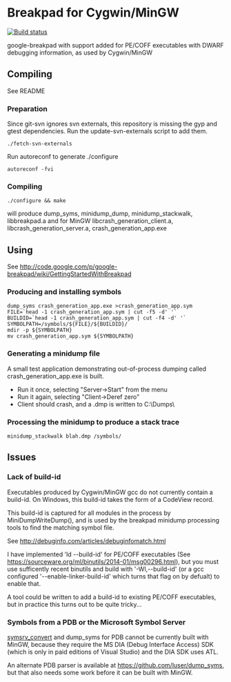 # Breakpad for Cygwin/MinGW

[![Build status](https://ci.appveyor.com/api/projects/status/7ipva2m4gq5lr4k0/branch/pecoff-dwarf-on-svn-rev-1418?svg=true)](https://ci.appveyor.com/project/jon-turney/google-breakpad)

google-breakpad with support added for PE/COFF executables with DWARF debugging
information, as used by Cygwin/MinGW

## Compiling

See README

### Preparation

Since git-svn ignores svn externals, this repository is missing the gyp and
gtest dependencies.  Run the update-svn-externals script to add them.

```
./fetch-svn-externals
```

Run autoreconf to generate ./configure

````
autoreconf -fvi
````

### Compiling

````
./configure && make
````

will produce dump\_syms, minidump\_dump, minidump\_stackwalk, libbreakpad.a
and for MinGW libcrash\_generation_client.a, libcrash\_generation_server.a, crash\_generation_app.exe

## Using

See http://code.google.com/p/google-breakpad/wiki/GettingStartedWithBreakpad

### Producing and installing symbols

````
dump_syms crash_generation_app.exe >crash_generation_app.sym
FILE=`head -1 crash_generation_app.sym | cut -f5 -d' '`
BUILDID=`head -1 crash_generation_app.sym | cut -f4 -d' '`
SYMBOLPATH=/symbols/${FILE}/${BUILDID}/
mdir -p ${SYMBOLPATH}
mv crash_generation_app.sym ${SYMBOLPATH}
````

### Generating a minidump file

A small test application demonstrating out-of-process dumping called
crash\_generation\_app.exe is built.

- Run it once, selecting "Server->Start" from the menu
- Run it again, selecting "Client->Deref zero"
- Client should crash, and a .dmp is written to C:\Dumps\

### Processing the minidump to produce a stack trace

````
minidump_stackwalk blah.dmp /symbols/
````

## Issues

### Lack of build-id

Executables produced by Cygwin/MinGW gcc do not currently contain a build-id.
On Windows, this build-id takes the form of a CodeView record.

This build-id is captured for all modules in the process by MiniDumpWriteDump(),
and is used by the breakpad minidump processing tools to find the matching
symbol file.

See http://debuginfo.com/articles/debuginfomatch.html

I have implemented 'ld --build-id' for PE/COFF executables (See
https://sourceware.org/ml/binutils/2014-01/msg00296.html), but you must use
sufficently recent binutils and build with '-Wl,--build-id' (or a gcc configured
'--enable-linker-build-id' which turns that flag on by defualt) to enable that.

A tool could be written to add a build-id to existing PE/COFF executables, but in
practice this turns out to be quite tricky...

### Symbols from a PDB or the Microsoft Symbol Server

<a href="http://hg.mozilla.org/users/tmielczarek_mozilla.com/fetch-win32-symbols">
symsrv_convert</a> and dump_syms for PDB cannot be currently built with MinGW,
because they require the MS DIA (Debug Interface Access) SDK (which is only in
paid editions of Visual Studio) and the DIA SDK uses ATL.

An alternate PDB parser is available at https://github.com/luser/dump_syms, but
that also needs some work before it can be built with MinGW.
